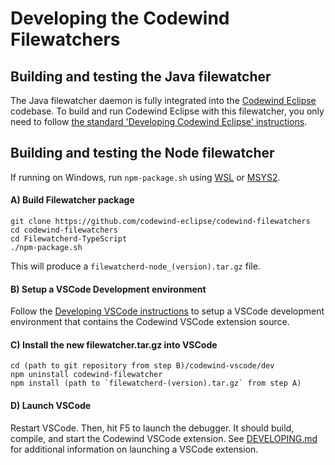 
# Developing the Codewind Filewatchers


## Building and testing the Java filewatcher

The Java filewatcher daemon is fully integrated into the [Codewind Eclipse](https://github.com/eclipse/codewind-eclipse#) codebase. To build and run Codewind Eclipse with this filewatcher, you only need to follow [the standard 'Developing Codewind Eclipse' instructions](https://github.com/eclipse/codewind-eclipse#developing-codewind-for-eclipse).


## Building and testing the Node filewatcher

If running on Windows, run `npm-package.sh` using [WSL](https://docs.microsoft.com/en-us/windows/wsl/about) or [MSYS2](https://www.msys2.org/).

#### A) Build Filewatcher package
```
git clone https://github.com/codewind-eclipse/codewind-filewatchers
cd codewind-filewatchers
cd Filewatcherd-TypeScript
./npm-package.sh
```
This will produce a `filewatcherd-node_(version).tar.gz` file.


#### B) Setup a VSCode Development environment

Follow the [Developing VSCode instructions](https://github.com/eclipse/codewind-vscode/blob/master/DEVELOPING.md) to setup a VSCode development environment that contains the Codewind VSCode extension source.

#### C) Install the new filewatcher.tar.gz into VSCode
```
cd (path to git repository from step B)/codewind-vscode/dev
npm uninstall codewind-filewatcher
npm install (path to `filewatcherd-(version).tar.gz` from step A)
```

#### D) Launch VSCode

Restart VSCode. Then, hit F5 to launch the debugger. It should build, compile, and start the Codewind VSCode extension. See [DEVELOPING.md](https://github.com/eclipse/codewind-vscode/blob/master/DEVELOPING.md) for additional information on launching a VSCode extension.



